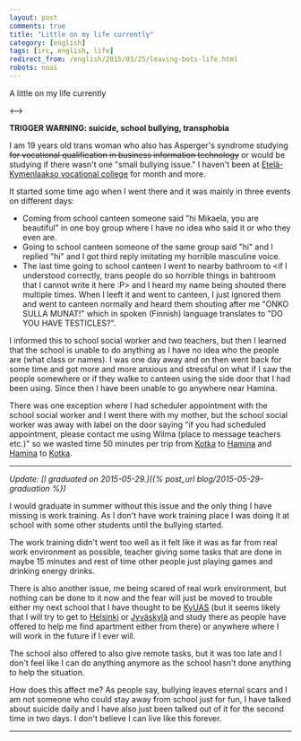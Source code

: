 ```yaml
---
layout: post
comments: true
title: "Little on my life currently"
category: [english]
tags: [irc, english, life]
redirect_from: /english/2015/03/25/leaving-bots-life.html
robots: noai
---
```


A little on my life currently

<-->

**TRIGGER WARNING: suicide, school bullying, transphobia**

I am 19 years old trans woman who also has Asperger's syndrome studying <s>for
vocational qualification in business information technology</s> or would be
studying if there wasn't one "small bullying issue." I haven't been at
[Etelä-Kymenlaakso vocational college](https://ekami.fi/in-english) for month
and more.

It started some time ago when I went there and it was mainly in three events on
different days:

- Coming from school canteen someone said "hi Mikaela, you are beautiful" in one
  boy group where I have no idea who said it or who they even are.
- Going to school canteen someone of the same group said "hi" and I replied "hi"
  and I got third reply imitating my horrible masculine voice.
- The last time going to school canteen I went to nearby bathroom to \<if I
  understood correctly, trans people do so horrible things in bahtroom that I
  cannot write it here :P\> and I heard my name being shouted there multiple
  times. When I leeft it and went to canteen, I just ignored them and went to
  canteen normally and heard them shouting after me "ONKO SULLA MUNAT!" which in
  spoken (Finnish) language translates to "DO YOU HAVE TESTICLES?".

I informed this to school social worker and two teachers, but then I learned
that the school is unable to do anything as I have no idea who the people are
(what class or names). I was one day away and on then went back for some time
and got more and more anxious and stressful on what if I saw the people
somewhere or if they walke to canteen using the side door that I had been using.
Since then I have been unable to go anywhere near Hamina.

There was one exception where I had scheduler appointment with the school social
worker and I went there with my mother, but the school social worker was away
with label on the door saying "if you had scheduled appointment, please contact
me using Wilma (place to message teachers etc.)" so we wasted time 50 minutes
per trip from [Kotka] to [Hamina] and [Hamina] to [Kotka].

[kotka]: https://www.kotka.fi/en/residents
[hamina]: https://hamina.fi/en/

---

_Update: [I graduated on 2015-05-29.]({% post_url blog/2015-05-29-graduation %})_

I would graduate in summer without this issue and the only thing I have missing
is work training. As I don't have work training place I was doing it at school
with some other students until the bullying started.

The work training didn't went too well as it felt like it was as far from real
work environment as possible, teacher giving some tasks that are done in maybe
15 minutes and rest of time other people just playing games and drinking energy
drinks.

There is also another issue, me being scared of real work environment, but
nothing can be done to it now and the fear will just be moved to trouble either
my next school that I have thought to be [KyUAS](https://www.kyamk.fi/Frontpage)
(but it seems likely that I will try to get to [Helsinki] or [Jyväskylä] and
study there as people have offered to help me find apartment either from there)
or anywhere where I will work in the future if I ever will.

[helsinki]: https://www.hel.fi/www/helsinki/en
[jyväskylä]: https://www.hel.fi/www/helsinki/en

The school also offered to also give remote tasks, but it was too late and I
don't feel like I can do anything anymore as the school hasn't done anything to
help the situation.

How does this affect me? As people say, bullying leaves eternal scars and I am
not someone who could stay away from school just for fun, I have talked about
suicide daily and I have also just been talked out of it for the second time in
two days. I don't believe I can live like this forever.

---
